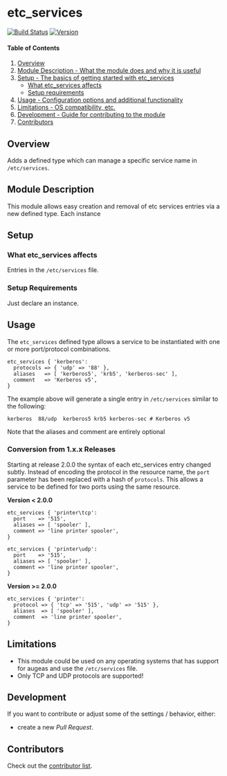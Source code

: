 # etc_services

[![Build Status](https://travis-ci.com/ccin2p3/puppet-etc_services.png?branch=master)](https://travis-ci.com/ccin2p3/puppet-etc_services) [![Version](https://img.shields.io/puppetforge/v/ccin2p3/etc_services.svg)](https://forge.puppet.com/ccin2p3/etc_services)

#### Table of Contents

1. [Overview](#overview)
2. [Module Description - What the module does and why it is useful](#module-description)
3. [Setup - The basics of getting started with etc_services](#setup)
    * [What etc_services affects](#what-etc_services-affects)
    * [Setup requirements](#setup-requirements)
4. [Usage - Configuration options and additional functionality](#usage)
5. [Limitations - OS compatibility, etc.](#limitations)
6. [Development - Guide for contributing to the module](#development)
7. [Contributors](#contributors)

## Overview

Adds a defined type which can manage a specific service name in `/etc/services`.

## Module Description

This module allows easy creation and removal of etc services entries via a new defined type. Each instance 

## Setup

### What etc_services affects

Entries in the `/etc/services` file.

### Setup Requirements

Just declare an instance.

## Usage

The `etc_services` defined type allows a service to be instantiated with one or more port/protocol combinations.

```puppet
etc_services { 'kerberos':
  protocols => { 'udp' => '88' },
  aliases   => [ 'kerberos5', 'krb5', 'kerberos-sec' ],
  comment   => 'Kerberos v5',
}
```

The example above will generate a single entry in `/etc/services` similar to the following:

```
kerberos  88/udp  kerberos5 krb5 kerberos-sec # Kerberos v5
```

Note that the aliases and comment are entirely optional

### Conversion from 1.x.x Releases

Starting at release 2.0.0 the syntax of each etc_services entry changed subtly. Instead of encoding the protocol in the resource name, the `port` parameter has been replaced with a hash of `protocols`. This allows a service to be defined for two ports using the same resource.

**Version < 2.0.0**

```puppet
etc_services { 'printer\tcp':
  port    => '515',
  aliases => [ 'spooler' ],
  comment => 'line printer spooler',
}

etc_services { 'printer\udp':
  port    => '515',
  aliases => [ 'spooler' ],
  comment => 'line printer spooler',
}
```

**Version >= 2.0.0**

```puppet
etc_services { 'printer':
  protocol => { 'tcp' => '515', 'udp' => '515' },
  aliases  => [ 'spooler' ],
  comment  => 'line printer spooler',
}
```

## Limitations

* This module could be used on any operating systems that has support for augeas and use the `/etc/services` file.
* Only TCP and UDP protocols are supported!

## Development

If you want to contribute or adjust some of the settings / behavior, either:
* create a new _Pull Request_.

## Contributors

Check out the [contributor list](https://github.com/ccin2p3/puppet-etc_services/graphs/contributors).
